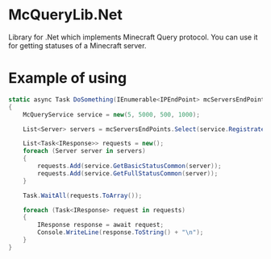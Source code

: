 # McQueryLib.Net
Library for .Net which implements Minecraft Query protocol. You can use it for getting statuses of a Minecraft server.

# Example of using
```cs
static async Task DoSomething(IEnumerable<IPEndPoint> mcServersEndPoints)
{
	McQueryService service = new(5, 5000, 500, 1000); 

	List<Server> servers = mcServersEndPoints.Select(service.RegistrateServer).ToList();

	List<Task<IResponse>> requests = new();
	foreach (Server server in servers)
	{
		requests.Add(service.GetBasicStatusCommon(server));
		requests.Add(service.GetFullStatusCommon(server));
	}

	Task.WaitAll(requests.ToArray());

	foreach (Task<IResponse> request in requests)
	{
		IResponse response = await request;
		Console.WriteLine(response.ToString() + "\n");
	}
}
```
